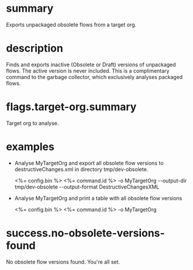 # summary

Exports unpackaged obsolete flows from a target org.

# description

Finds and exports inactive (Obsolete or Draft) versions of unpackaged flows. The active version is never included. This is a complimentary command to the garbage collector, which exclusively analyses packaged flows.

# flags.target-org.summary

Target org to analyse.

# examples

- Analyse MyTargetOrg and export all obsolete flow versions to destructiveChanges.xml in directory tmp/dev-obsolete.

  <%= config.bin %> <%= command.id %> -o MyTargetOrg --output-dir tmp/dev-obsolete --output-format DestructiveChangesXML

- Analyse MyTargetOrg and print a table with all obsolete flow versions

  <%= config.bin %> <%= command.id %> -o MyTargetOrg

# success.no-obsolete-versions-found

No obsolete flow versions found. You're all set.

